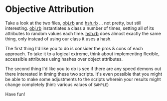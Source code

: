 # Objective Attribution

Take a look at the two files, [obj.rb](obj.rb) and [hsh.rb](hsh.rb) ... not pretty, but still interesting. [obj.rb](obj.rb) instantiates a class a number of times, setting all of its attributes to random values each time. [hsh.rb](hsh.rb) does almost exactly the same thing, only instead of using our class it uses a hash.

The first thing I'd like you to do is consider the pros & cons of each approach. To take it to a logical extreme, think about implementing flexible, accessible attributes using hashes over object attributes.

The second thing I'd like you to do is see if there are any speed demons out there interested in timing these two scripts. It's even possible that you might be able to make some adjustments to the scripts wherein your results might change completely (hint: various values of `SAMPLE`)

Have fun!
